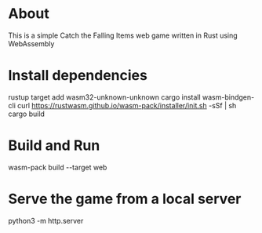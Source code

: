 # About
This is a simple Catch the Falling Items web game written in Rust using WebAssembly

# Install dependencies
rustup target add wasm32-unknown-unknown
cargo install wasm-bindgen-cli
curl https://rustwasm.github.io/wasm-pack/installer/init.sh -sSf | sh
cargo build

# Build and Run
wasm-pack build --target web

# Serve the game from a local server
python3 -m http.server
